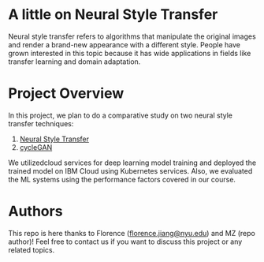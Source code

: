 # A little on Neural Style Transfer

Neural style transfer refers to algorithms that manipulate the original images and render a brand-new appearance with a different style. People have grown interested in this topic because it has wide applications in fields like transfer learning and domain adaptation. 

# Project Overview 

In this project, we plan to do a comparative study on two neural style transfer techniques:

1. [Neural Style Transfer]()
2. [cycleGAN]()

We utilizedcloud services for deep learning model training and deployed the trained model on IBM Cloud using Kubernetes services. Also, we evaluated the ML systems using the performance factors covered in our course.

# Authors

This repo is here thanks to Florence (florence.jiang@nyu.edu) and MZ (repo author)! Feel free to contact us if you want to discuss this project or any related topics. 


